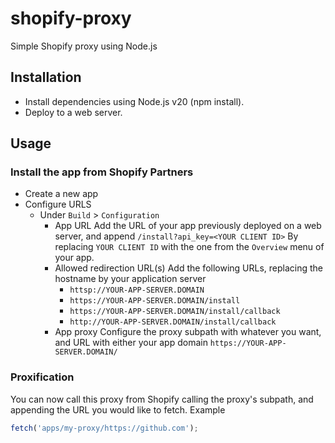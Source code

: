 # shopify-proxy
Simple Shopify proxy using Node.js

## Installation

- Install dependencies using Node.js v20 (npm install).
- Deploy to a web server.

## Usage

### Install the app from Shopify Partners
- Create a new app
- Configure URLS
    - Under `Build` > `Configuration`
        - App URL
            Add the URL of your app previously deployed on a web server, and append `/install?api_key=<YOUR CLIENT ID>`
            By replacing `YOUR CLIENT ID` with the one from the `Overview` menu of your app.
        - Allowed redirection URL(s)
            Add the following URLs, replacing the hostname by your application server
            - `httsp://YOUR-APP-SERVER.DOMAIN`
            - `https://YOUR-APP-SERVER.DOMAIN/install`
            - `https://YOUR-APP-SERVER.DOMAIN/install/callback`
            - `http://YOUR-APP-SERVER.DOMAIN/install/callback`
        - App proxy
            Configure the proxy subpath with whatever you want, and URL with either your app domain
                `https://YOUR-APP-SERVER.DOMAIN/`

### Proxification
You can now call this proxy from Shopify calling the proxy's subpath, and appending the URL you would like to fetch.
Example
```javascript
fetch('apps/my-proxy/https://github.com');
```